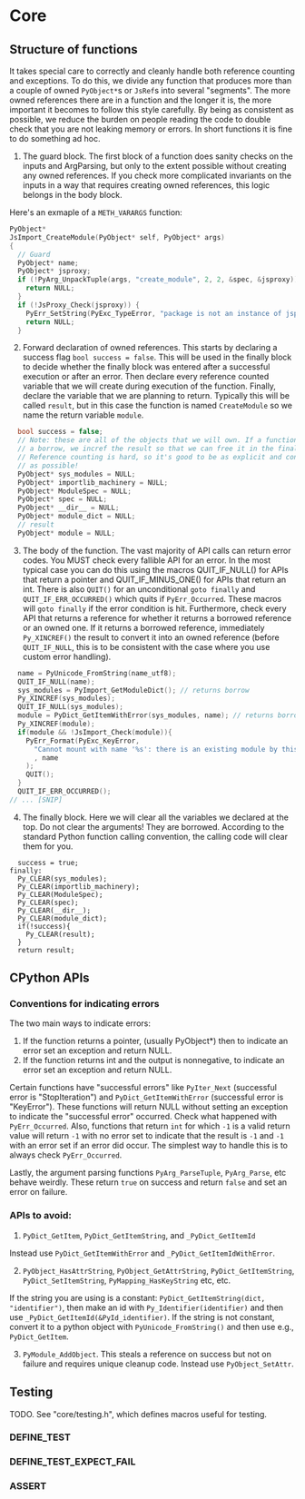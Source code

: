 # Core

## Structure of functions

It takes special care to correctly and cleanly handle both reference counting and exceptions.
To do this, we divide any function that produces more than a couple of owned ``PyObject*``s or ``JsRef``s into several "segments".
The more owned references there are in a function and the longer it is, the more important it becomes to follow this style carefully.
By being as consistent as possible, we reduce the burden on people reading the code to double check that you are not leaking memory or errors. In short functions it is fine to do something ad hoc.

1. The guard block. The first block of a function does sanity checks on the inputs and ArgParsing, but only to
the extent possible without creating any owned references. If you check more complicated invariants on the inputs in a way that requires creating owned references, this logic belongs in the body block.

Here's an exmaple of a ``METH_VARARGS`` function:
```C
PyObject*
JsImport_CreateModule(PyObject* self, PyObject* args)
{
  // Guard
  PyObject* name;
  PyObject* jsproxy;
  if (!PyArg_UnpackTuple(args, "create_module", 2, 2, &spec, &jsproxy)) {
    return NULL;
  }
  if (!JsProxy_Check(jsproxy)) {
    PyErr_SetString(PyExc_TypeError, "package is not an instance of jsproxy");
    return NULL;
  }
```


2. Forward declaration of owned references. This starts by declaring a success flag ``bool success = false``. This will be used in the finally block to decide whether the finally block was entered after a successful execution or after an error. Then declare every reference counted variable that we will create during execution of the function. Finally, declare the variable that we are planning to return.
Typically this will be called ``result``, but in this case the function is named ``CreateModule`` so we name the return variable ``module``.

```C
  bool success = false;
  // Note: these are all of the objects that we will own. If a function returns
  // a borrow, we incref the result so that we can free it in the finally block.
  // Reference counting is hard, so it's good to be as explicit and consistent
  // as possible!
  PyObject* sys_modules = NULL;
  PyObject* importlib_machinery = NULL;
  PyObject* ModuleSpec = NULL;
  PyObject* spec = NULL;
  PyObject* __dir__ = NULL;
  PyObject* module_dict = NULL;
  // result
  PyObject* module = NULL;
  ```

3. The body of the function. The vast majority of API calls can return error codes. You MUST check every fallible API for an error. In the most typical case you can do this using the macros QUIT_IF_NULL() for APIs that return a pointer and QUIT_IF_MINUS_ONE() for APIs that return an int. There is also ``QUIT()`` for an unconditional ``goto finally`` and ``QUIT_IF_ERR_OCCURRED()`` which quits if ``PyErr_Occurred``. These macros will ``goto finally`` if the error condition is hit. Furthermore, check every API that returns a reference for whether it returns a borrowed reference or an owned one. If it returns a borrowed reference, immediately `Py_XINCREF()` the result to convert it into an owned reference (before ``QUIT_IF_NULL``, this is to be consistent with the case where you use custom error handling).

```C
  name = PyUnicode_FromString(name_utf8);
  QUIT_IF_NULL(name);
  sys_modules = PyImport_GetModuleDict(); // returns borrow
  Py_XINCREF(sys_modules);
  QUIT_IF_NULL(sys_modules);
  module = PyDict_GetItemWithError(sys_modules, name); // returns borrow
  Py_XINCREF(module);
  if(module && !JsImport_Check(module)){
    PyErr_Format(PyExc_KeyError,
      "Cannot mount with name '%s': there is an existing module by this name that was not mounted with 'pyodide.mountPackage'."
      , name
    );
    QUIT();
  }
  QUIT_IF_ERR_OCCURRED();
// ... [SNIP]
```

4. The finally block. Here we will clear all the variables we declared at the top. Do not clear the arguments! They are borrowed. According to the standard Python function calling convention, the calling code will clear them for you.
```
  success = true;
finally:
  Py_CLEAR(sys_modules);
  Py_CLEAR(importlib_machinery);
  Py_CLEAR(ModuleSpec);
  Py_CLEAR(spec);
  Py_CLEAR(__dir__);
  Py_CLEAR(module_dict);
  if(!success){
    Py_CLEAR(result);
  }
  return result;
```


## CPython APIs

### Conventions for indicating errors
The two main ways to indicate errors:
1. If the function returns a pointer, (usually PyObject*) then to indicate an error set an exception and return NULL.
2. If the function returns int and the output is nonnegative, to indicate an error set an exception and return NULL.

Certain functions have "successful errors" like ``PyIter_Next`` (successful error is "StopIteration") and ``PyDict_GetItemWithError`` (successful error is "KeyError"). These functions will return NULL without setting an exception to indicate the "successful error" occurred. Check what happened with ``PyErr_Occurred``. Also, functions that return ``int`` for which ``-1`` is a valid return value will return ``-1`` with no error set to indicate that the result is ``-1`` and ``-1`` with an error set if an error did occur. The simplest way to handle this is to always check ``PyErr_Occurred``.

Lastly, the argument parsing functions ``PyArg_ParseTuple``, ``PyArg_Parse``, etc behave weirdly. These return ``true`` on success and return ``false`` and set an error on failure.


### APIs to avoid:

1. ``PyDict_GetItem``, ``PyDict_GetItemString``, and ``_PyDict_GetItemId``

Instead use ``PyDict_GetItemWithError`` and ``_PyDict_GetItemIdWithError``.

2. ``PyObject_HasAttrString``, ``PyObject_GetAttrString``,  ``PyDict_GetItemString``, ``PyDict_SetItemString``, ``PyMapping_HasKeyString`` etc, etc.

If the string you are using is a constant: ``PyDict_GetItemString(dict, "identifier")``, then make an id with ``Py_Identifier(identifier)`` and then use ``_PyDict_GetItemId(&PyId_identifier)``. If the string is not constant, convert it to a python object with ``PyUnicode_FromString()`` and then use e.g., ``PyDict_GetItem``.

3. ``PyModule_AddObject``. This steals a reference on success but not on failure and requires unique cleanup code.
Instead use ``PyObject_SetAttr``.

## Testing
TODO.
See "core/testing.h", which defines macros useful for testing.

### DEFINE_TEST

### DEFINE_TEST_EXPECT_FAIL

### ASSERT
